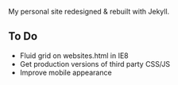 My personal site redesigned & rebuilt with Jekyll.

To Do
-----
- Fluid grid on websites.html in IE8
- Get production versions of third party CSS/JS 
- Improve mobile appearance
